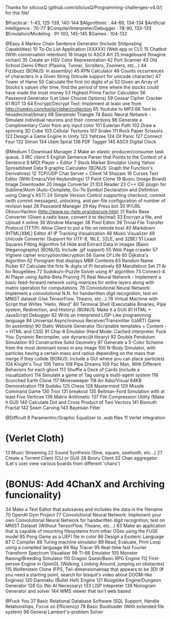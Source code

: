 Thanks for siliciusQ (github.com/siliciusQ/Programming-challenges-v4.0/) for this file!

$Practical						:	1-43, 125-139, 140-144
$Algorithmic					:	44-69, 134-134
$Artificial Intelligence		:	70-77
$Compiler/Interpreter/Debugger	:	78-90, 133-133
$Emulation/Modeling				:	91-103, 145-145
$Games							:	104-132


@Easy
4	Markov Chain Sentence Generator
	(Include Shitposting Capabilities)
10	To-Do List Application [XXXXX]
	(Web app or CLI)
15	Chatbot
	(With conversation retention)
18	Image to ASCII Art
25	Imageboard	(Imagine vichan)
35	Create an HSV Color Representation
42	Port Scanner
43	Old School Demo Effect (Plasma, Tunner, Scrollers, Zoomers, etc...)
44	Fizzbuzz
	(BONUS: In assembly)
45	RPN Calculator
46	Counts occurrences of characters in a Given String
	(Inlcude support for unicode character)
47	Tower of Hanoi
50	Calculate the first (n) digits of pi
52	Given an Array of Stocks's values ofer time, find the period of time where the stocks could have made the most money
53	Highest Prime Factor Calculator
56	Password Generator
	(Let User Choose Options)
59	Ceasar Cipher Cracker
61	ROT 13
64	Encrypt/Decrypt Text: Implement at least one from http://rumkin.com/tools/cipher/collection
65	Youtube to MP3
66	Text to hexadecimal/binary
68	Sierpinski Triangle
74	Basic Neural Network - Simulate individual neurons and their connections
96	Generate a Complimentary Color from any input color
101	Eulerian Path
102	Draw a spinning 3D Cube
103	Cellular Textures
107	Snake
111	Rock Paper Scissors
122	Design a Game Engine in Unity
123 Yahtzee
124	Oil Panic
127 Connect Four
132	Simon
134	Ulam Spiral
138	PDF Tagger
145	ASCII Digital Clock


@Medium
1	Download Manager
2	Make an elastic producer/consumer task queue.
3	IRC client
5	English Sentence Parser that Points to the Context of a Sentence
6	MIDI Player + Editor
7	Stock Market Simulator Using Yahoo Spreadsheet Data
9	graphic Calculator
	(BONUS: Graph the Function's Derivatives)
12	TCP/UDP Chat Server + Client
14	Shazam
16	Curses Text Editor
	(With Emacs/Vim Keybindings)
17	Paint Clone
19	Booru (Image Board) Image Downloader
20	Image Converter
21	ID3 Reader
23	C++ IDE plugin for Sublime/Atom
	(Auto-Complete, Go-To Symbol Declaration and Definition using Clang's AST)
24	Simple Version Control supporting checkout, commit (with commit messages), unlocking, and per-file configuration of number of revision kept
26	Password Manager
29	Key Press bot
30	IP/URL Obsucrifaction
	(http://www.pc-help.org/obscure.htm)
31	Radix Base Converter (Given a radix base, convert it to decimal)
33	Encrypt a file, and Upload it online
36	Window Manager
38	Pixel Editor
39	Trivial File Transfer Protocol (TFTP): Allow Client to put a file on remote host
40	Markdown (HTML/XML) Editor
41	IP Tracking Visualization
48	Music Visualizer
49	Unicode Converter
	(Support for UTF-8, 16LE, 32LE, and 32BE)
51	Least Squares Fitting Algorithm
54	Hide and Extract Data in images (Basic Steganography)
	(BONUSL Include .gif support)
55	Web Page crawler
57	Vignere cipher encryption/decryption
58	Game Of Life
60	Dijkstra's Algorithm
62	Porogram that displays MBR Contents
63	Random Name Picker
67	Calculate the firts 1k digits of Pi iteratively
69	Mandlebrot Set
71	Ai for Rougelikes
72	Sudoku/n-Puzzle Solver using A* algorithm
73	Connect-4 AI Player using Aplha-Beta Pruning
75	Real Neural Network - Implement a basic feed-forward network using matrices for entire layers along with matrix operation for computations.
76	Convolutional Neural Network: Implement a convolutional N.N. for handwritten digit recognition, test on MNIST dataset (Use TensorFlow, Theano, etc...)
78	Virtual Machine with Script that Writes "Hello, Word"
80	Terminal Shell (Executable Binaries, Pipe system, Redirection, and History)
	(BONUS: Make it a GUI)
81	HTML + JavaScript Debugger
82	Write an interpreted LISP-Like programming language
84	Universal Asynchronous Receiver/Transmitter (UART) Game (In assembly)
90	Static Website Generator (Scriptable templates + Content -> HTML and CSS)
91	Chip-8 Emulator
	(Hard Mode: Cached interpreter. Fuck You: Dynamic Recompiler, use dynarec/jit library)
92	Double Pendulum Simulation
93	Constructive Solid Geometry
97	Generate a 5-Color Scheme from the most dominant tones in any image
100	N-Body Simulator, with particles having a certain mass and radius depending on the mass that merge if they collide
	(BONUS: include a GUI where you can place particles)
104	Knight's Tour
106	Tetris
108	Pipe Dreams
109	Pac Man, With Different Behaviors for each ghost
113	Shuffle a Deck of Cards
	(include a visualization)
114	Simulate a game of Tag using a multi-agent system
116	Scorched Earth Clone
117	Minesweeper
118	An Adui/Visual 64KB Demonstration
119	Sudoku
125	Chess
128	Mastermind
129	Missile Command Game
130	Tron
131	breakout
135	Bellman-Ford Simulation with at least Five Vertices
136	Matrix Arithmetic
137	File Compression Utility (Make it GUI)
140	Calculate Dot and Cross Product of Two Vectors
141	Bismuth Fractal
142	Seam Carving
143	Bayesian Filter


@Difficult
8	Paramentric/Graphic Equalizer to .wab files
11	Verlet integration
#	(Verlet Cloth)
13	Music Streaming
22	Sound Synthesis (Sine, square, sawtooth, etc...)
27	Create a Torrent Client (CLI or GUI)
28	Booru Client
32	Chan aggregator (Let's user view various boards from different 'chans')
#	(BONUS: Add 4ChanX and Archiving funcionality)
34	Make a Text Editor that autosaves and includes the data in the filename
70	OpenAI Gym Project
77	Convolutional Neural Network: Implement your own Convolutional Neural Network for handwritten digit recognition, test on MNIST Dataset (Without TensorFlow, Theano, etc...)
83	Make an application that is capable of mounting filesystems from other OSes  using the FUSE model
85	Pong Game as a UEFI file in color
86	Design a Esoteric Language
87	C Compiler
88	Turing machine simulator
89	Read, Evaluate, Print Loop using a compiled language
94	Ray Tracer
95	Real-time fast Fourier Transform Spectrum Visualiser
99	TI-86 Emulator
105	Monster Raising/Breeding Simulator
110	Dragon Quest/Basic RPG Engine
112	First-person Engine in OpenGL (Walking, Looking Around, jumping on obstacles)
115	Wolfenstein Clone (FPS, Twi-dimensionalmap that appears to be 3D)
	(If you need a starting point, search for bisquit's video about DOOM-like Engines)
120	Danmaku (Bullet Hell) Engine
121	Rougelike Engine/Dungeon Generator
126	Go (No AI Necessary)
133	LISP Intepreter
139	Nonogram Generator and solver
144	WMS viewer that isn't web based


@Fuck You
37	Basic Relational Database Software
	(SQL Support, Handle Relationships, Focus on Efficiency)
79	Basic Bootloader
	(With extended file system)
98	General Lambert's-problem Solver
